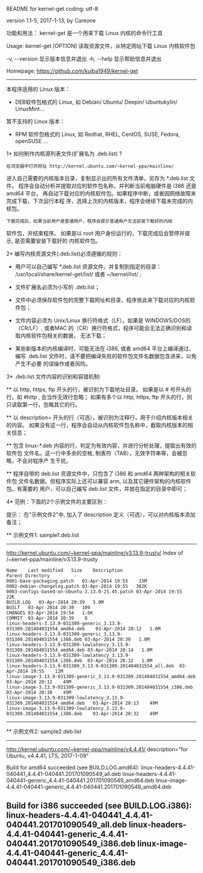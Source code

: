 README for kernel-get 
coding: utf-8


version 1.1-5, 2017-1-13, by Careone

功能和用法：
kernel-get 是一个用来下载 Linux 内核的命令行工具 

Usage: kernel-get [OPTION]
读取资源文件，从特定网址下载 Linux 内核软件包

  -v, --version    显示版本信息并退出
  -h, --help       显示帮助信息并退出

Homepage: https://github.com/kuiba1949/kernel-get


 -----------------------------------

本程序适用的 Linux 版本： 

  * DEB软件包格式的 Linux, 如 Debian/ Ubuntu/ Deepin/ Ubuntukylin/ LinuxMint...

暂不支持的 Linux 版本：

  * RPM 软件包格式的 Linux, 如 Redhat, RHEL, CentOS, SUSE, Fedora, openSUSE ...


 1* 如何制作内核源列表文件(扩展名为 .deb.list) ?

	在浏览器中打开网址 http://kernel.ubuntu.com/~kernel-ppa/mainline/
   进入自己需要的内核版本目录，复制显示出的所有文件清单，另存为 *.deb.list 文件。
   程序会自动分析并提取对应的软件包名称，并判断当前电脑硬件是 i386 还是 amd64 平台，
   再自动下载对应的内核软件包。如果程序中断，或者因网络故障未完成下载，下次运行本程
   序，选择上次的内核版本，程序会继续下载未完成的内核包。

	下载完成后，如果当前用户是普通用户，程序会提示普通用户无法安装下载好的内核
  软件包，并结束程序。
        如果是以 root 用户身份运行的，下载完成后会暂停并提示, 是否需要安装下载好的
  内核软件包。
    

 2* 编写内核资源文件(.deb.list)必须遵循的规则：

   * 用户可以自己编写 *.deb.list 资源文件，并复制到指定的目录：
     /usr/local/share/kernel-get/list/ 或者 ~/kernel/list/ ; 

   * 文件扩展名必须为小写的 .deb.list；

   * 文件中必须保存软件包的完整下载网址和目录，程序依此来下载对应的内核软件包；

   * 文件内容必须为 Unix/Linux 换行符格式（LF）。如果是 WINDOWS/DOS的（CR/LF）, 
     或者MAC 的（CR）换行符格式，程序可能会无法正确识别和读取内核软件包相关的数据，
     无法下载；

   * 某些新版本的内核编译时，可能无法在 i386, 或者 amd64 平台上编译通过，编写
     .deb.list 文件时，请不要把编译失败的软件包文件名数据包含进来，以免产生不必要
     的误操作或者风险。


 3* .deb.list 文件内容的识别和容错机制: 
 
  ** 以 http, https, ftp 开头的行，被识别为下载地址目录。
     如果是以 # 号开头的行，如 #http , 会当作无效行忽略；
     如果有多个以 http, https, ftp 开头的行，则只读取第一行，忽略其它的行。

  ** 以 description= 开头的行（可选），被识别为注释行，用于介绍内核版本相关的内容。 
     如果没有这一行，程序会自动从内核软件包名称中，截取内核版本的相关信息；

  ** 包含 linux-*.deb 内容的行，判定为有效内容，并进行分析处理，提取出有效的软件包
     文件名。这一行中多余的空格, 制表符（TAB），无效字符串等，会被忽略，不会对程序产
     生干扰。

  ** 程序自带的 deb.list 资源文件中，只包含了 i386 和 amd64 两种架构的相关软件包
     文件名数据。但程序实际上还可以兼容 arm, 以及其它硬件架构的内核软件包。有需要的
     用户，可以自己编写 deb.list 文件，并放在指定的目录中即可；

 

 4* 范例：下面的2个示例文件的主要区别：

   提示： 在"示例文件2"中, 加入了 description 定义（可选），可以对内核版本添加备注；

   ** 示例文件1: sample1.deb.list

---------------------
http://kernel.ubuntu.com/~kernel-ppa/mainline/v3.13.9-trusty/
Index of /~kernel-ppa/mainline/v3.13.9-trusty

	Name	Last modified	Size	Description
	Parent Directory	 	 -	 
	0001-base-packaging.patch	03-Apr-2014 19:55	 15M	 
	0002-debian-changelog.patch	03-Apr-2014 19:55	382K	 
	0003-configs-based-on-Ubuntu-3.13.0-23.45.patch	03-Apr-2014 19:55	 22K	 
	BUILD.LOG	03-Apr-2014 20:39	5.0M	 
	BUILT	03-Apr-2014 20:39	109	 
	CHANGES	03-Apr-2014 19:54	1.6K	 
	COMMIT	03-Apr-2014 20:39	 8	 
	linux-headers-3.13.9-031309-generic_3.13.9-031309.201404031554_amd64.deb	03-Apr-2014 20:12	1.0M	 
	linux-headers-3.13.9-031309-generic_3.13.9-031309.201404031554_i386.deb	03-Apr-2014 20:30	1.0M	 
	linux-headers-3.13.9-031309-lowlatency_3.13.9-031309.201404031554_amd64.deb	03-Apr-2014 20:14	1.0M	 
	linux-headers-3.13.9-031309-lowlatency_3.13.9-031309.201404031554_i386.deb	03-Apr-2014 20:32	1.0M	 
	linux-headers-3.13.9-031309_3.13.9-031309.201404031554_all.deb	03-Apr-2014 19:55	 12M	 
	linux-image-3.13.9-031309-generic_3.13.9-031309.201404031554_amd64.deb	03-Apr-2014 20:12	 49M	 
	linux-image-3.13.9-031309-generic_3.13.9-031309.201404031554_i386.deb	03-Apr-2014 20:30	 49M	 
	linux-image-3.13.9-031309-lowlatency_3.13.9-031309.201404031554_amd64.deb	03-Apr-2014 20:13	 49M	 
	linux-image-3.13.9-031309-lowlatency_3.13.9-031309.201404031554_i386.deb	03-Apr-2014 20:32	 49M	 	 
---------------------


   ** 示例文件2: sample2.deb.list

---------------------
http://kernel.ubuntu.com/~kernel-ppa/mainline/v4.4.41/
description="for Ubuntu, v4.4.41, LTS, 2017-1-09"

Build for amd64 succeeded (see BUILD.LOG.amd64):
  linux-headers-4.4.41-040441_4.4.41-040441.201701090549_all.deb
  linux-headers-4.4.41-040441-generic_4.4.41-040441.201701090549_amd64.deb
  linux-image-4.4.41-040441-generic_4.4.41-040441.201701090549_amd64.deb

Build for i386 succeeded (see BUILD.LOG.i386):
  linux-headers-4.4.41-040441_4.4.41-040441.201701090549_all.deb
  linux-headers-4.4.41-040441-generic_4.4.41-040441.201701090549_i386.deb
  linux-image-4.4.41-040441-generic_4.4.41-040441.201701090549_i386.deb
---------------------
